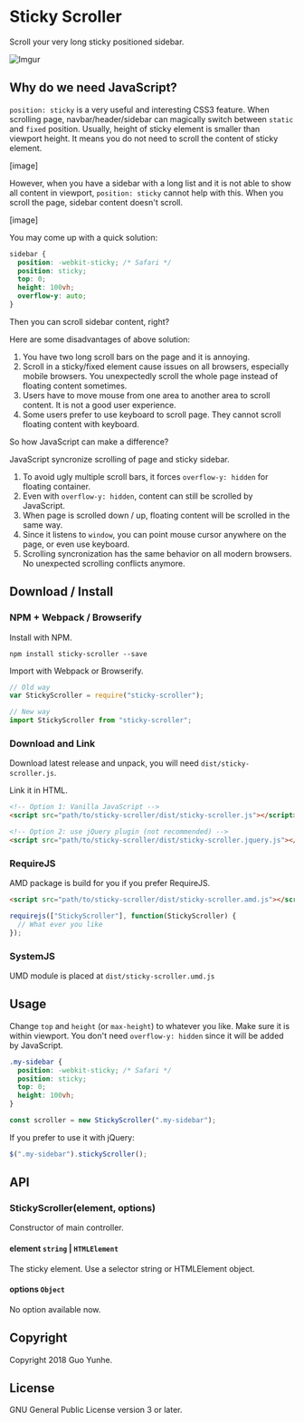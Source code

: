 # Sticky Scroller

Scroll your very long sticky positioned sidebar.

![Imgur](https://i.imgur.com/xZVvf9v.gifv)

## Why do we need JavaScript?

`position: sticky` is a very useful and interesting CSS3 feature. When scrolling
page, navbar/header/sidebar can magically switch between `static` and `fixed`
position. Usually, height of sticky element is smaller than viewport height. It
means you do not need to scroll the content of sticky element.

[image]

However, when you have a sidebar with a long list and it is not able to show all
content in viewport, `position: sticky` cannot help with this. When you scroll
the page, sidebar content doesn't scroll.

[image]

You may come up with a quick solution:

```css
sidebar {
  position: -webkit-sticky; /* Safari */
  position: sticky;
  top: 0;
  height: 100vh;
  overflow-y: auto;
}
```

Then you can scroll sidebar content, right?

Here are some disadvantages of above solution:

1.  You have two long scroll bars on the page and it is annoying.
2.  Scroll in a sticky/fixed element cause issues on all browsers, especially
    mobile browsers. You unexpectedly scroll the whole page instead of floating
    content sometimes.
3.  Users have to move mouse from one area to another area to scroll content. It
    is not a good user experience.
4.  Some users prefer to use keyboard to scroll page. They cannot scroll
    floating content with keyboard.

So how JavaScript can make a difference?

JavaScript syncronize scrolling of page and sticky sidebar.

1.  To avoid ugly multiple scroll bars, it forces `overflow-y: hidden` for
    floating container.
2.  Even with `overflow-y: hidden`, content can still be scrolled by JavaScript.
3.  When page is scrolled down / up, floating content will be scrolled in the
    same way.
4.  Since it listens to `window`, you can point mouse cursor anywhere on the
    page, or even use keyboard.
5.  Scrolling syncronization has the same behavior on all modern browsers. No
    unexpected scrolling conflicts anymore.

## Download / Install

### NPM + Webpack / Browserify

Install with NPM.

```
npm install sticky-scroller --save
```

Import with Webpack or Browserify.

```js
// Old way
var StickyScroller = require("sticky-scroller");

// New way
import StickyScroller from "sticky-scroller";
```

### Download and Link

Download latest release and unpack, you will need `dist/sticky-scroller.js`.

Link it in HTML.

```html
<!-- Option 1: Vanilla JavaScript -->
<script src="path/to/sticky-scroller/dist/sticky-scroller.js"></script>

<!-- Option 2: use jQuery plugin (not recommended) -->
<script src="path/to/sticky-scroller/dist/sticky-scroller.jquery.js"></script>
```

### RequireJS

AMD package is build for you if you prefer RequireJS.

```html
<script src="path/to/sticky-scroller/dist/sticky-scroller.amd.js"></script>
```

```js
requirejs(["StickyScroller"], function(StickyScroller) {
  // What ever you like
});
```

### SystemJS

UMD module is placed at `dist/sticky-scroller.umd.js`

## Usage

Change `top` and `height` (or `max-height`) to whatever you like. Make sure it
is within viewport. You don't need `overflow-y: hidden` since it will be added
by JavaScript.

```css
.my-sidebar {
  position: -webkit-sticky; /* Safari */
  position: sticky;
  top: 0;
  height: 100vh;
}
```

```js
const scroller = new StickyScroller(".my-sidebar");
```

If you prefer to use it with jQuery:

```js
$(".my-sidebar").stickyScroller();
```

## API

### StickyScroller(element, options)

Constructor of main controller.

#### element `string` | `HTMLElement`

The sticky element. Use a selector string or HTMLElement object.

#### options `Object`

No option available now.

## Copyright

Copyright 2018 Guo Yunhe.

## License

GNU General Public License version 3 or later.
